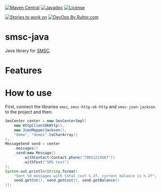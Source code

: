 [![Maven Central](https://maven-badges.herokuapp.com/maven-central/name.valery1707.smsc/smsc/badge.svg)](https://maven-badges.herokuapp.com/maven-central/name.valery1707.smsc/smsc)
[![Javadoc](https://javadoc.io/badge/name.valery1707.smsc/smsc.svg)](http://www.javadoc.io/doc/name.valery1707.smsc/smsc)
[![License](https://img.shields.io/github/license/valery1707/smsc-java.svg)](http://opensource.org/licenses/MIT)

[![Stories to work on](https://badge.waffle.io/valery1707/smsc-java.svg?label=next&title=Ready%20to%20work)](https://waffle.io/valery1707/smsc-java)
[![DevOps By Rultor.com](http://www.rultor.com/b/valery1707/sms-java)](http://www.rultor.com/p/valery1707/sms-java)

# smsc-java
Java library for [SMSC](https://smsc.ru/api/http/).

# Features


# How to use

First, connect the libraries `smsc`, `smsc-http-ok-http` and `smsc-json-jackson` to the project and then:

```java
SmsCenter center = new SmsCenterImpl(
    new HttpClientOkHttp(),
    new JsonMapperJackson(),
    "demo", "demo1".toCharArray()
);
MessageSend send = center
    .messages()
    .send(new Message()
        .withContact(Contact.phone("79051234567"))
        .withText("SMS text")
);
System.out.println(String.format(
    "Sent %d messages with total cost %.2f, current balance is %.2f",
    send.getCnt(), send.getCost(), send.getBalance()
));
```
